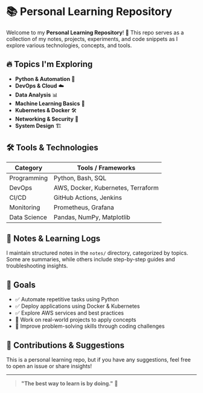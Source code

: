 # 📚 Personal Learning Repository

Welcome to my **Personal Learning Repository**! 🚀 This repo serves as a collection of my notes, projects, experiments, and code snippets as I explore various technologies, concepts, and tools.


## 🔥 Topics I'm Exploring

- **Python & Automation** 🐍  
- **DevOps & Cloud** ☁️  
- **Data Analysis** 📊  
- **Machine Learning Basics** 🤖  
- **Kubernetes & Docker** 🛠️  
- **Networking & Security** 🔐  
- **System Design** 🏗️  

## 🛠️ Tools & Technologies

| Category         | Tools / Frameworks |
|-----------------|-------------------|
| Programming     | Python, Bash, SQL |
| DevOps         | AWS, Docker, Kubernetes, Terraform |
| CI/CD          | GitHub Actions, Jenkins |
| Monitoring     | Prometheus, Grafana |
| Data Science   | Pandas, NumPy, Matplotlib |

## 📝 Notes & Learning Logs

I maintain structured notes in the `notes/` directory, categorized by topics. Some are summaries, while others include step-by-step guides and troubleshooting insights.

## 🎯 Goals

- ✅ Automate repetitive tasks using Python  
- ✅ Deploy applications using Docker & Kubernetes  
- ✅ Explore AWS services and best practices  
- 🔄 Work on real-world projects to apply concepts  
- 🔄 Improve problem-solving skills through coding challenges  

## 🤝 Contributions & Suggestions

This is a personal learning repo, but if you have any suggestions, feel free to open an issue or share insights!  

---

> **"The best way to learn is by doing."** 🚀
